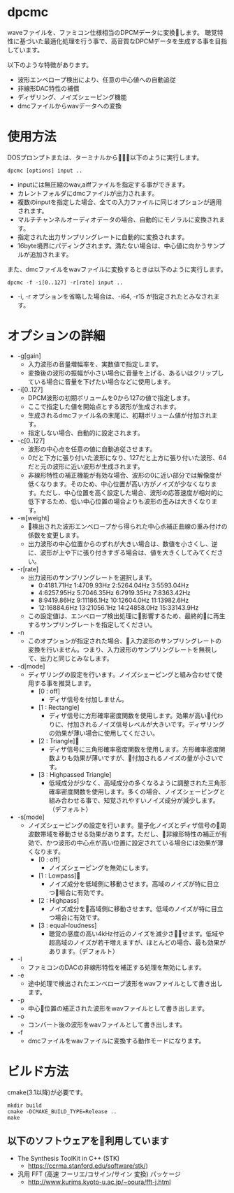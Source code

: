 # dpcmc

waveファイルを、ファミコン仕様相当のDPCMデータに変換します。
聴覚特性に基づいた最適化処理を行う事で、高音質なDPCMデータを生成する事を目指しています。

以下のような特徴があります。
* 波形エンベロープ検出により、任意の中心値への自動追従
* 非線形DAC特性の補償
* ディザリング、ノイズシェーピング機能
* dmcファイルからwavデータへの変換

# 使用方法
DOSプロンプトまたは、ターミナルから以下のように実行します。

    dpcmc [options] input ..

* inputには無圧縮のwav,aiffファイルを指定する事ができます。
* カレントフォルダにdmcファイルが出力されます。
* 複数のinputを指定した場合、全ての入力ファイルに同じオプションが適用されます。
* マルチチャンネルオーディオデータの場合、自動的にモノラルに変換されます。
* 指定された出力サンプリングレートに自動的に変換されます。
* 16byte境界にパディングされます。満たない場合は、中心値に向かうサンプルが追加されます。

また、dmcファイルをwavファイルに変換するときは以下のように実行します。

    dpcmc -f -i[0..127] -r[rate] input ..

* -i, -r オプションを省略した場合は、-i64, -r15 が指定されたとみなされます。
    
# オプションの詳細
* -g[gain]
    * 入力波形の音量増幅率を、実数値で指定します。
    * 変換後の波形の振幅が小さい場合に音量を上げる、あるいはクリップしている場合に音量を下げたい場合などに使用します。
* -i[0..127]
    * DPCM波形の初期ボリュームを0から127の値で指定します。
    * ここで指定した値を開始点とする波形が生成されます。
    * 生成されるdmcファイル名の末尾に、初期ボリューム値が付加されます。
    * 指定しない場合、自動的に設定されます。
* -c[0..127]
    * 波形の中心点を任意の値に自動追従させます。
    * 0だと下方に張り付いた波形になり、127だと上方に張り付いた波形、64だと元の波形に近い波形が生成されます。
    * 非線形特性の補正機能が有効な場合、波形の0に近い部分では解像度が低くなります。そのため、中心位置が高い方がノイズが少なくなります。ただし、中心位置を高く設定した場合、波形の応答速度が相対的に低下するため、低い中心位置の場合よりも波形の歪みは大きくなります。
* -w[weight]
    * 検出された波形エンベロープから得られた中心点補正曲線の重み付けの係数を変更します。
    * 出力波形の中心位置からのずれが大きい場合は、数値を小さくし、逆に、波形が上や下に張り付きすぎる場合は、値を大きくしてみてください。
* -r[rate]
    * 出力波形のサンプリングレートを選択します。
        *  0:4181.71Hz  1:4709.93Hz  2:5264.04Hz  3:5593.04Hz 
        *  4:6257.95Hz  5:7046.35Hz  6:7919.35Hz  7:8363.42Hz 
        *  8:9419.86Hz  9:11186.1Hz 10:12604.0Hz 11:13982.6Hz 
        * 12:16884.6Hz 13:21056.1Hz 14:24858.0Hz 15:33143.9Hz 
    * この設定値は、エンベロープ検出処理に影響するため、最終的に再生するサンプリングレートを指定してください。
* -n
    * このオプションが指定された場合、入力波形のサンプリングレートの変換を行いません。つまり、入力波形のサンプリングレートを無視して、出力と同じとみなします。
* -d[mode]
    * ディザリングの設定を行います。ノイズシェーピングと組み合わせて使用する事を推奨します。
        * [0 : off]
            * ディザ信号を付加しません。
        * [1 : Rectangle]
            * ディザ信号に方形確率密度関数を使用します。効果が高い代わりに、付加されるノイズ信号レベルが大きいです。ディザリングの効果が薄い場合に使用してください。
        * [2 : Triangle]
            * ディザ信号に三角形確率密度関数を使用します。方形確率密度関数よりも効果が薄いですが、付加されるノイズの量が小さいです。
        * [3 : Highpassed Triangle]
            * 低域成分が少なく、高域成分の多くなるように調整された三角形確率密度関数を使用します。多くの場合、ノイズシェーピングと組み合わせる事で、知覚されやすいノイズ成分が減少します。（デフォルト）
* -s[mode]
    * ノイズシェーピングの設定を行います。量子化ノイズとディザ信号の周波数帯域を移動させる効果があります。ただし、非線形特性の補正が有効で、かつ波形の中心点が高い位置に設定されている場合には効果が薄くなります。
        * [0 : off]
            * ノイズシェーピングを無効にします。
        * [1 : Lowpass]
            * ノイズ成分を低域側に移動させます。高域のノイズが特に目立つ場合に有効です。
        * [2 : Highpass]
            * ノイズ成分を高域側に移動させます。低域のノイズが特に目立つ場合に有効です。
        * [3 : equal-loudness]
            * 聴覚の感度の高い4kHz付近のノイズを減少させます。低域や超高域のノイズが若干増えますが、ほとんどの場合、最も効果があります。（デフォルト）
* -l
    * ファミコンのDACの非線形特性を補正する処理を無効にします。
* -e
    * 途中処理で検出されたエンベロープ波形をwavファイルとして書き出します。
* -p
    * 中心位置の補正された波形をwavファイルとして書き出します。
* -o
    * コンバート後の波形をwavファイルとして書き出します。
* -f
    * dmcファイルをwavファイルに変換する動作モードになります。

# ビルド方法
cmake(3.1以降)が必要です。

    mkdir build
    cmake -DCMAKE_BUILD_TYPE=Release ..
    make

## 以下のソフトウェアを利用しています
* The Synthesis ToolKit in C++ (STK)
    * https://ccrma.stanford.edu/software/stk/)
* 汎用 FFT (高速 フーリエ/コサイン/サイン 変換) パッケージ
    * http://www.kurims.kyoto-u.ac.jp/~ooura/fft-j.html
